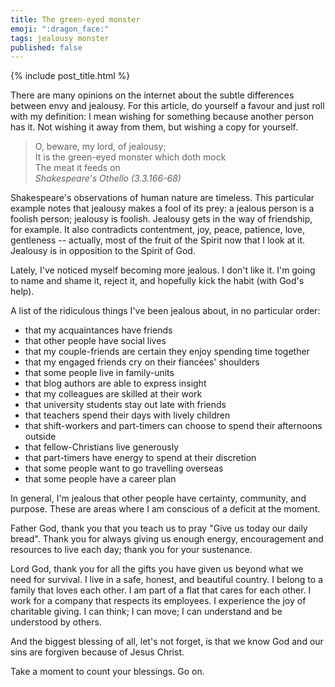 ```yaml
---
title: The green-eyed monster
emoji: ":dragon_face:"
tags: jealousy monster
published: false
---
```


{% include post_title.html %}

There are many opinions on the internet about the subtle differences between envy and jealousy. For this article, do yourself a favour and just roll with my definition: I mean wishing for something because another person has it. Not wishing it away from them, but wishing a copy for yourself.

> O, beware, my lord, of jealousy;  
It is the green-eyed monster which doth mock  
The meat it feeds on  
_Shakespeare's Othello (3.3.166-68)_

Shakespeare's observations of human nature are timeless. This particular example notes that jealousy makes a fool of its prey: a jealous person is a foolish person; jealousy is foolish. Jealousy gets in the way of friendship, for example. It also contradicts contentment, joy, peace, patience, love, gentleness -- actually, most of the fruit of the Spirit now that I look at it. Jealousy is in opposition to the Spirit of God. 

Lately, I've noticed myself becoming more jealous. I don't like it. I'm going to name and shame it, reject it, and hopefully kick the habit (with God's help).

A list of the ridiculous things I've been jealous about, in no particular order:

- that my acquaintances have friends
- that other people have social lives
- that my couple-friends are certain they enjoy spending time together
- that my engaged friends cry on their fiancées' shoulders
- that some people live in family-units
- that blog authors are able to express insight
- that my colleagues are skilled at their work
- that university students stay out late with friends
- that teachers spend their days with lively children
- that shift-workers and part-timers can choose to spend their afternoons outside
- that fellow-Christians live generously
- that part-timers have energy to spend at their discretion
- that some people want to go travelling overseas
- that some people have a career plan

In general, I'm jealous that other people have certainty, community, and purpose. These are areas where I am conscious of a deficit at the moment.

Father God, thank you that you teach us to pray "Give us today our daily bread". Thank you for always giving us enough energy, encouragement and resources to live each day; thank you for your sustenance.

Lord God, thank you for all the gifts you have given us beyond what we need for survival. I live in a safe, honest, and beautiful country. I belong to a family that loves each other. I am part of a flat that cares for each other. I work for a company that respects its employees. I experience the joy of charitable giving. I can think; I can move; I can understand and be understood by others.

And the biggest blessing of all, let's not forget, is that we know God and our sins are forgiven because of Jesus Christ.

Take a moment to count your blessings. Go on.